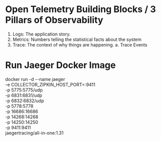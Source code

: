 # Open Telemetry Building Blocks / 3 Pillars of Observability

1. Logs: The application story.
2. Metrics: Numbers telling the statistical facts about the system
3. Trace: The context of why things are happening.
   a. Trace Events

# Run Jaeger Docker Image

docker run -d --name jaeger \
 -e COLLECTOR_ZIPKIN_HOST_PORT=:9411 \
 -p 5775:5775/udp \
 -p 6831:6831/udp \
 -p 6832:6832/udp \
 -p 5778:5778 \
 -p 16686:16686 \
 -p 14268:14268 \
 -p 14250:14250 \
 -p 9411:9411 \
 jaegertracing/all-in-one:1.31
